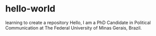 # hello-world
learning to create a repository
Hello, I am a PhD Candidate in Political Communication at The Federal University of Minas Gerais, Brazil.
